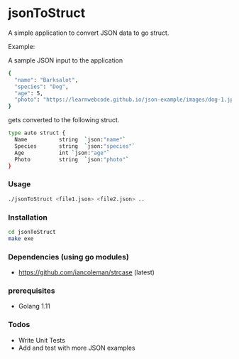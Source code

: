 # jsonToStruct

A simple application to convert JSON data to go struct.

Example:

A sample JSON input to the application

```sh
{
  "name": "Barksalot",
  "species": "Dog",
  "age": 5,
  "photo": "https://learnwebcode.github.io/json-example/images/dog-1.jpg"
}
```

gets converted to the following struct.

```sh
type auto struct { 
  Name          string	`json:"name"`
  Species       string	`json:"species"`
  Age           int	`json:"age"`
  Photo         string	`json:"photo"`
}
```
### Usage
```sh
./jsonToStruct <file1.json> <file2.json> ..
```

### Installation
```sh
cd jsonToStruct
make exe
```

### Dependencies (using go modules)

  - https://github.com/iancoleman/strcase (latest)

### prerequisites
  
  - Golang 1.11
  
### Todos

 - Write Unit Tests
 - Add and test with more JSON examples
